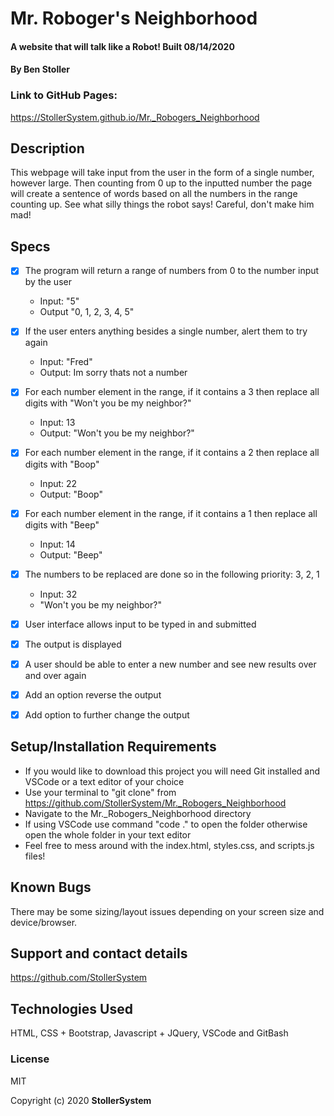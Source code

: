 # Mr. Roboger's Neighborhood

#### A website that will talk like a Robot! Built 08/14/2020

#### By Ben Stoller

### Link to GitHub Pages:

https://StollerSystem.github.io/Mr._Robogers_Neighborhood

## Description

This webpage will take input from the user in the form of a single number, however large. Then counting from 0 up to the inputted number the page will create a sentence of words based on all the numbers in the range counting up. See what silly things the robot says! Careful, don't make him mad!

## Specs
* [X] The program will return a range of numbers from 0 to the number input by the user
    * Input: "5"
    * Output "0, 1, 2, 3, 4, 5"

* [X] If the user enters anything besides a single number, alert them to try again
    * Input: "Fred"
    * Output: Im sorry thats not a number 

* [X] For each number element in the range, if it contains a 3 then replace all digits with "Won't you be my neighbor?"
    * Input: 13
    * Output: "Won't you be my neighbor?"

* [X] For each number element in the range, if it contains a 2 then replace all digits with "Boop"
    * Input: 22
    * Output: "Boop"

* [X] For each number element in the range, if it contains a 1 then replace all digits with "Beep"
    * Input: 14
    * Output: "Beep"

* [X] The numbers to be replaced are done so in the following priority: 3, 2, 1 
    * Input: 32
    * "Won't you be my neighbor?"


* [X] User interface allows input to be typed in and submitted 

* [X] The output is displayed 

* [X] A user should be able to enter a new number and see new results over and over again

* [X] Add an option reverse the output

* [X] Add option to further change the output

## Setup/Installation Requirements

* If you would like to download this project you will need Git installed and VSCode or a text editor of your choice
* Use your terminal to "git clone" from https://github.com/StollerSystem/Mr._Robogers_Neighborhood
* Navigate to the Mr._Robogers_Neighborhood directory
* If using VSCode use command "code ." to open the folder otherwise open the whole folder in your text editor
* Feel free to mess around with the index.html, styles.css, and scripts.js files! 

## Known Bugs

There may be some sizing/layout issues depending on your screen size and device/browser.

## Support and contact details

https://github.com/StollerSystem

## Technologies Used

HTML, CSS + Bootstrap, Javascript + JQuery, VSCode and GitBash

### License

MIT

Copyright (c) 2020 **StollerSystem**

